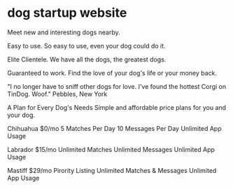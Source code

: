 # dog startup website
Meet new and interesting dogs nearby.

Easy to use. So easy to use, even your dog could do it.

Elite Clientele. We have all the dogs, the greatest dogs.

Guaranteed to work. Find the love of your dog's life or your money back.

"I no longer have to sniff other dogs for love. I've found the hottest Corgi on TinDog. Woof." Pebbles, New York

A Plan for Every Dog's Needs Simple and affordable price plans for you and your dog.

Chihuahua $0/mo 5 Matches Per Day 10 Messages Per Day Unlimited App Usage

Labrador $15/mo Unlimited Matches Unlimited Messages Unlimited App Usage

Mastiff $29/mo Pirority Listing Unlimited Matches & Messages Unlimited App Usage